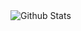 <img align="center" src="https://hiyurin.asia/api?username=hiyurin&include_all_commits=true&count_private=true&show_icons=true&line_height=20&border_radius=10&hide_border=true&title_color=7A7ADB&icon_color=2234AE&text_color=D3D3D3&bg_color=0,000000,130F40" alt="Github Stats">
<br>
<img align="center" src="https://hiyurin.asia/api/top-langs/?username=hiyurin&layout=compact&line_height=20&border_radius=10&hide_border=true&title_color=7A7ADB&icon_color=2234AE&text_color=D3D3D3&bg_color=0,000000,130F40" alt ="">
